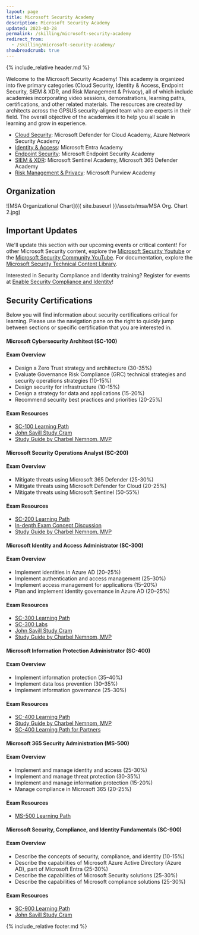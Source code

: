 ```yaml
---
layout: page
title: Microsoft Security Academy
description: Microsoft Security Academy
updated: 2023-03-28
permalink: /skilling/microsoft-security-academy
redirect_from:
  - /skilling/microsoft-security-academy/
showbreadcrumb: true  
---
```


{% include_relative header.md %}

Welcome to the Microsoft Security Academy! This academy is organized into five primary categories (Cloud Security, Identity & Access, Endpoint Security, SIEM & XDR, and Risk Management & Privacy), all of which include academies incorporating video sessions, demonstrations, learning paths, certifications, and other related materials. The resources are created by architects across the GPSUS security-aligned team who are experts in their field. The overall objective of the academies it to help you all scale in learning and grow in experience.

* [Cloud Security](/PartnerResources/skilling/microsoft-security-academy/cloud-security): Microsoft Defender for Cloud Academy, Azure Network Security Academy
* [Identity & Access](/PartnerResources/skilling/microsoft-security-academy/identity-access): Microsoft Entra Academy
* [Endpoint Security](/PartnerResources/skilling/microsoft-security-academy/endpoint-security): Microsoft Endpoint Security Academy
* [SIEM & XDR](/PartnerResources/skilling/microsoft-security-academy/siem-xdr): Microsoft Sentinel Academy, Microsoft 365 Defender Academy
* [Risk Management & Privacy](/PartnerResources/skilling/microsoft-security-academy/risk-mgmt): Microsoft Purview Academy


## Organization
![MSA Organizational Chart]({{ site.baseurl }}/assets/msa/MSA Org. Chart 2.jpg)

## Important Updates
We'll update this section with our upcoming events or critical content! For other Microsoft Security content, explore the [Microsoft Security Youtube](https://www.youtube.com/@MicrosoftSecurity/featured) or the [Microsoft Security Community YouTube](https://www.youtube.com/channel/UCGTUbqE3SJiLgtvWjIkSQuQ). For documentation, explore the [Microsoft Security Technical Content Library](https://www.microsoft.com/en-us/security/content-library/Home/Index?culture=en-US).

Interested in Security Compliance and Identity training? Register for events at [Enable Security Compliance and Identity](aka.ms/EnableSCI)!


## Security Certifications
Below you will find information about security certifications critical for learning. Please use the navigation pane on the right to quickly jump between sections or specific certification that you are interested in.

#### Microsoft Cybersecurity Architect (SC-100)
#### Exam Overview
* Design a Zero Trust strategy and architecture (30-35%)
* Evaluate Governance Risk Compliance (GRC) technical strategies and security operations strategies (10-15%)
* Design security for infrastructure (10-15%)
* Design a strategy for data and applications (15-20%)
* Recommend security best practices and priorities (20-25%)

#### Exam Resources
* [SC-100 Learning Path](https://learn.microsoft.com/en-us/certifications/exams/sc-100)
* [John Savill Study Cram](https://www.youtube.com/watch?v=2Qu5gQjNQh4)
* [Study Guide by Charbel Nemnom, MVP](https://nemnom.ch/sc100)


#### Microsoft Security Operations Analyst (SC-200)
#### Exam Overview
* Mitigate threats using Microsoft 365 Defender (25-30%)
* Mitigate threats using Microsoft Defender for Cloud (20-25%)
* Mitigate threats using Microsoft Sentinel (50-55%)

#### Exam Resources
* [SC-200 Learning Path](https://learn.microsoft.com/en-us/certifications/exams/sc-200)
* [In-depth Exam Concept Discussion](https://aka.ms/YouTube/SC-200)
* [Study Guide by Charbel Nemnom, MVP](https://aka.ms/SC-200StudyGuide)


#### Microsoft Identity and Access Administrator (SC-300)
#### Exam Overview
* Implement identities in Azure AD (20–25%)
* Implement authentication and access management (25–30%)
* Implement access management for applications (15–20%)
* Plan and implement identity governance in Azure AD (20–25%)

#### Exam Resources
* [SC-300 Learning Path](https://learn.microsoft.com/en-us/certifications/exams/sc-300)
* [SC-300 Labs](https://github.com/MicrosoftLearning/SC-300-Identity-and-Access-Administrator)
* [John Savill Study Cram](https://www.youtube.com/watch?v=LGpgqRVG65g)
* [Study Guide by Charbel Nemnom, MVP](https://aka.ms/SC-300StudyGuide)


#### Microsoft Information Protection Administrator (SC-400)
#### Exam Overview
* Implement information protection (35–40%)
* Implement data loss prevention (30–35%)
* Implement information governance (25–30%)

#### Exam Resources
* [SC-400 Learning Path](https://learn.microsoft.com/en-us/certifications/exams/sc-400)
* [Study Guide by Charbel Nemnom, MVP](https://charbelnemnom.com/sc-400-exam-study-guide-microsoft-information-protection-administrator/)
* [SC-400 Learning  Path for Partners](https://partner.microsoft.com/en-us/training/assets/collection/microsoft-information-protection-administrator-sc-400#/)


#### Microsoft 365 Security Administration (MS-500)
#### Exam Overview
* Implement and manage identity and access (25-30%)
* Implement and manage threat protection (30-35%)
* Implement and manage information protection (15-20%)
* Manage compliance in Microsoft 365 (20-25%)

#### Exam Resources
* [MS-500 Learning Path](https://learn.microsoft.com/en-us/certifications/exams/ms-500)


#### Microsoft Security, Compliance, and Identity Fundamentals (SC-900)
#### Exam Overview
* Describe the concepts of security, compliance, and identity (10-15%)
* Describe the capabilities of Microsoft Azure Active Directory (Azure AD), part of Microsoft Entra (25-30%)
* Describe the capabilities of Microsoft Security solutions (25-30%)
* Describe the capabilities of Microsoft compliance solutions (25-30%)

#### Exam Resources
* [SC-900 Learning Path](https://learn.microsoft.com/en-us/certifications/exams/sc-900)
* [John Savill Study Cram](https://www.youtube.com/watch?v=Bz-8jM3jg-8)


{% include_relative footer.md %}

